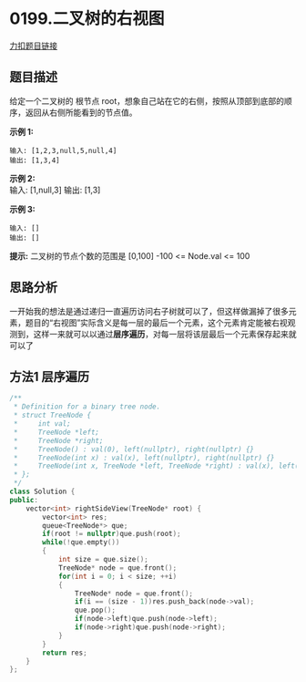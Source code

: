 <p id="二叉树的右视图"></p>

# 0199.二叉树的右视图    

[力扣题目链接](https://leetcode-cn.com/problems/binary-tree-right-side-view/)  



## 题目描述  

给定一个二叉树的 根节点 root，想象自己站在它的右侧，按照从顶部到底部的顺序，返回从右侧所能看到的节点值。  


**示例 1:**  

    输入: [1,2,3,null,5,null,4]
    输出: [1,3,4]

**示例 2:**  
    输入: [1,null,3]
    输出: [1,3]

**示例 3:**

    输入: []
    输出: []  

**提示:**
    二叉树的节点个数的范围是 [0,100]
    -100 <= Node.val <= 100   

## 思路分析  

一开始我的想法是通过递归一直遍历访问右子树就可以了，但这样做漏掉了很多元素，题目的“右视图”实际含义是每一层的最后一个元素，这个元素肯定能被右视观测到，这样一来就可以以通过**层序遍历**，对每一层将该层最后一个元素保存起来就可以了  

## 方法1 层序遍历  

```cpp
/**
 * Definition for a binary tree node.
 * struct TreeNode {
 *     int val;
 *     TreeNode *left;
 *     TreeNode *right;
 *     TreeNode() : val(0), left(nullptr), right(nullptr) {}
 *     TreeNode(int x) : val(x), left(nullptr), right(nullptr) {}
 *     TreeNode(int x, TreeNode *left, TreeNode *right) : val(x), left(left), right(right) {}
 * };
 */
class Solution {
public:
    vector<int> rightSideView(TreeNode* root) {
        vector<int> res;
        queue<TreeNode*> que;
        if(root != nullptr)que.push(root);
        while(!que.empty())
        {
            int size = que.size();
            TreeNode* node = que.front();
            for(int i = 0; i < size; ++i)
            {
                TreeNode* node = que.front();
                if(i == (size - 1))res.push_back(node->val);
                que.pop();
                if(node->left)que.push(node->left);
                if(node->right)que.push(node->right);
            }
        }
        return res;
    }
};
```

